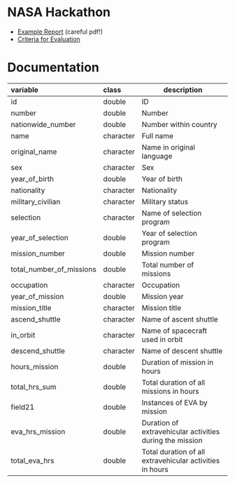 # NASA Hackathon

- [Example Report](https://83dc9fb9-e95b-4423-a6be-df0aa5024d85.filesusr.com/ugd/64484b_474a7c0468684c0eb46465fc52ebbd29.pdf) (careful pdf!)  
- [Criteria for Evaluation](https://www.dsa-muc.com/nasa-hackathon)  

# Documentation

| variable                 | class     | description                                               |
| :----------------------- | :-------- | --------------------------------------------------------- |
| id                       | double    | ID                                                        |
| number                   | double    | Number                                                    |
| nationwide_number        | double    | Number within country                                     |
| name                     | character | Full  name                                                |
| original_name            | character | Name in original language                                 |
| sex                      | character | Sex                                                       |
| year_of_birth            | double    | Year of birth                                             |
| nationality              | character | Nationality                                               |
| military_civilian        | character | Military status                                           |
| selection                | character | Name of selection program                                 |
| year_of_selection        | double    | Year of selection program                                 |
| mission_number           | double    | Mission number                                            |
| total_number_of_missions | double    | Total number of missions                                  |
| occupation               | character | Occupation                                                |
| year_of_mission          | double    | Mission year                                              |
| mission_title            | character | Mission title                                             |
| ascend_shuttle           | character | Name of ascent shuttle                                    |
| in_orbit                 | character | Name of spacecraft used in orbit                          |
| descend_shuttle          | character | Name of descent shuttle                                   |
| hours_mission            | double    | Duration of mission in hours                              |
| total_hrs_sum            | double    | Total duration of all missions in hours                   |
| field21                  | double    | Instances of EVA by mission                                                         |
| eva_hrs_mission          | double    | Duration of extravehicular activities  during the mission |
| total_eva_hrs            | double    | Total duration of all extravehicular activities in hours  |
